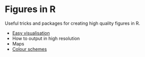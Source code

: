 # Figures in R
Useful tricks and packages for creating high quality figures in R.

- [Easy visualisation](https://github.com/CHICAS-Skill-Sharing-Group/Content/blob/master/figures-in-R/easy-visualisation.md)
- How to output in high resolution
- Maps
- [Colour schemes](https://github.com/CHICAS-Skill-Sharing-Group/Content/blob/master/figures-in-R/colour-schemes.md)
